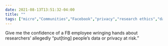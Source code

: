 ```yaml
---
date: 2021-08-13T13:51:32-04:00
title: ""
tags: ["micro","Communities","Facebook","privacy","research ethics","data"]
---
```

Give me the confidence of a FB employee wringing hands about researchers’ allegedly “put[ting] people’s data or privacy at risk.”
